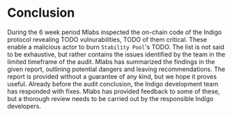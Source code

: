 # Conclusion

During the 6 week period Mlabs inspected the on-chain code of the Indigo protocol revealing TODO vulnurabilities, TODO of them critical. These enable a malicious actor to burn `Stability Pool`'s TODO. The list is not said to be exhaustive, but rather contains the issues identified by the team in the limited timeframe of the audit. Mlabs has summarized the findings in the given report, outlining potential dangers and leaving recommendations. The report is provided without a guarantee of any kind, but we hope it proves useful. Already before the audit conclusion, the Indigo development team has responded with fixes. Mlabs has provided feedback to some of these, but a thorough review needs to be carried out by the responsible Indigo developers.